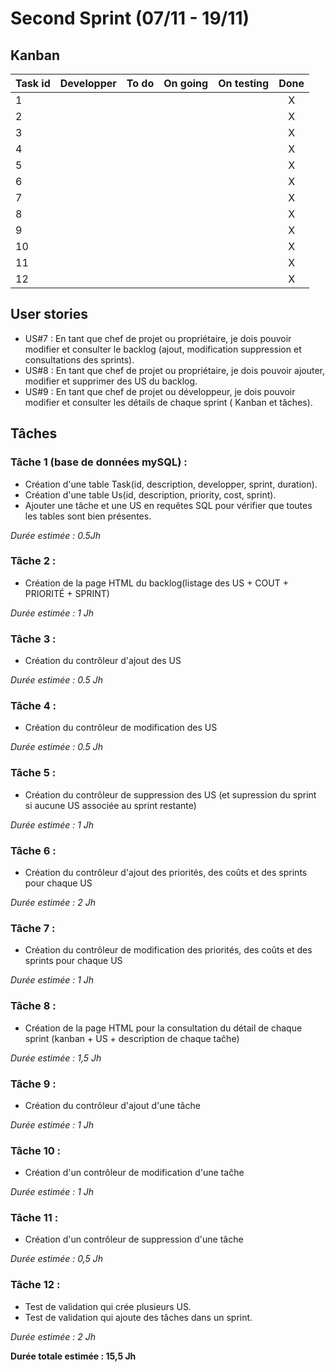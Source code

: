 # Second Sprint (07/11 - 19/11)

## Kanban
|Task id | Developper | To do | On going | On testing | Done |
| ---------- | ---------- | :-----: | :--------: | :----------: | :----: |
| 1 | | | | | X |
| 2 | | | | | X |
| 3 | | | | | X |
| 4 | | | | | X |
| 5 | | | | | X |
| 6 | | | | | X |
| 7 | | | | | X |
| 8 | | | | | X |
| 9 | | | | | X |
| 10 | | | | | X |
| 11 | | | | | X |
| 12 | | | | | X |


## User stories


* US#7 : En tant que chef de projet ou propriétaire, je dois pouvoir modifier et consulter le backlog (ajout, modification suppression et consultations des sprints). 
* US#8 : En tant que chef de projet ou propriétaire, je dois pouvoir ajouter, modifier et supprimer des US du backlog. 	
* US#9 : En tant que chef de projet ou développeur, je dois pouvoir modifier et consulter les détails de chaque sprint ( Kanban et tâches). 	

## Tâches
### Tâche 1 (base de données mySQL) :
* Création d'une table Task(id, description, developper, sprint, duration). 
* Création d'une table Us(id, description, priority, cost, sprint). 
* Ajouter une tâche et une US en requêtes SQL pour vérifier que toutes les tables sont bien présentes. 

*Durée estimée : 0.5Jh*

### Tâche 2 :
* Création de la page HTML du backlog(listage des US + COUT + PRIORITÉ + SPRINT) 

*Durée estimée : 1 Jh*

### Tâche 3 :
* Création du contrôleur d'ajout des US

*Durée estimée : 0.5 Jh*

### Tâche 4 :
* Création du contrôleur de modification des US

*Durée estimée : 0.5 Jh*

### Tâche 5 :
* Création du contrôleur de suppression des US (et supression du sprint si aucune US associée au sprint restante)

*Durée estimée : 1 Jh*

### Tâche 6 :
* Création du contrôleur d'ajout des priorités, des coûts et des sprints pour chaque US

*Durée estimée : 2 Jh*

### Tâche 7 :
* Création du contrôleur de modification des priorités, des coûts et des sprints pour chaque US

*Durée estimée : 1 Jh*

### Tâche 8 :
* Création de la page HTML pour la consultation du détail de chaque sprint (kanban + US + description de chaque taĉhe)

*Durée estimée : 1,5 Jh*

### Tâche 9 :
* Création du contrôleur d'ajout d'une tâche

*Durée estimée : 1 Jh*

### Tâche 10 :
* Création d'un contrôleur de modification d'une taĉhe

*Durée estimée : 1 Jh*

### Tâche 11 :
* Création d'un contrôleur de suppression d'une tâche

*Durée estimée : 0,5 Jh*

### Tâche 12 :
* Test de validation qui crée plusieurs US.
* Test de validation qui ajoute des tâches dans un sprint.

*Durée estimée : 2 Jh*


**Durée totale estimée : 15,5 Jh**
